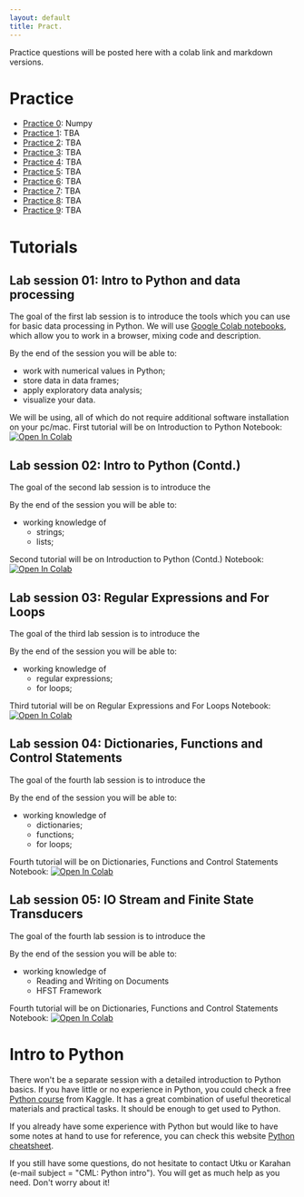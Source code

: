 ```yaml
---
layout: default
title: Pract.
---
```


Practice questions will be posted here with a colab link and markdown versions.


# Practice

- [Practice 0](https://cml2022.github.io/practice/0-numpy): Numpy
- [Practice 1][p1]: TBA
- [Practice 2][p2]: TBA
- [Practice 3][p3]: TBA
- [Practice 4][p4]: TBA
- [Practice 5][p5]: TBA
- [Practice 6][p6]: TBA
- [Practice 7][p7]: TBA
- [Practice 8][p8]: TBA
- [Practice 9][p9]: TBA

# Tutorials

## Lab session 01: Intro to Python and data processing

The goal of the first lab session is to introduce the tools which you can use for basic data processing in Python.
We will use [Google Colab notebooks](https://colab.to/), which allow you to work in a browser, mixing code and description. 

By the end of the session you will be able to:
* work with numerical values in Python;
* store data in data frames;
* apply exploratory data analysis;
* visualize your data.

We will be using, all of which do not require additional software installation on your pc/mac. First tutorial will be on Introduction to Python Notebook: [![Open In Colab](https://colab.research.google.com/assets/colab-badge.svg)](https://colab.research.google.com/drive/1CQjRJcQeauaUaZ3kAI-t0ScSqbuR_Cse?usp=sharing)

## Lab session 02: Intro to Python (Contd.)

The goal of the second lab session is to introduce the  

By the end of the session you will be able to:
* working knowledge of
    * strings;
    * lists;

Second tutorial will be on Introduction to Python (Contd.) Notebook: [![Open In Colab](https://colab.research.google.com/assets/colab-badge.svg)](https://colab.research.google.com/drive/17jn_EnI9uHbIB_kinkbweqOfZbRk61dj?usp=sharing)

## Lab session 03: Regular Expressions and For Loops

The goal of the third lab session is to introduce the  

By the end of the session you will be able to:
* working knowledge of
    * regular expressions;
    * for loops;

Third tutorial will be on Regular Expressions and For Loops Notebook: [![Open In Colab](https://colab.research.google.com/assets/colab-badge.svg)](https://colab.research.google.com/drive/1Jf_rBq1oFzZDfl2C02RfFImQ7Iw3pL10?usp=sharing)

## Lab session 04: Dictionaries, Functions and Control Statements

The goal of the fourth lab session is to introduce the  

By the end of the session you will be able to:
* working knowledge of
    * dictionaries;
    * functions;
    * for loops;

Fourth tutorial will be on Dictionaries, Functions and Control Statements Notebook: [![Open In Colab](https://colab.research.google.com/assets/colab-badge.svg)](https://colab.research.google.com/drive/1dpPQNIFle-HK46HdmcDSyl5Y7Zu7YGjs?usp=sharing)

## Lab session 05: IO Stream and Finite State Transducers

The goal of the fourth lab session is to introduce the  

By the end of the session you will be able to:
* working knowledge of
    * Reading and Writing on Documents
    * HFST Framework

Fourth tutorial will be on Dictionaries, Functions and Control Statements Notebook: [![Open In Colab](https://colab.research.google.com/assets/colab-badge.svg)](https://colab.research.google.com/drive/1thvNTBfNqkSpGuU-ukrcUPb5x2frEQ5I?usp=sharing)

# Intro to Python

There won't be a separate session with a detailed introduction to Python basics. If you have little or no experience in Python, you could check a free [Python course](https://www.kaggle.com/learn/python) from Kaggle. It has a great combination of useful theoretical materials and practical tasks. It should be enough to get used to Python.

If you already have some experience with Python but would like to have some notes at hand to use for reference, you can check this website [Python cheatsheet][cheatsheet].

If you still have some questions, do not hesitate to contact Utku or Karahan (e-mail subject = "CML: Python intro"). You will get as much help as you need. Don't worry about it!


[p1]: https://www.google.com
[p2]: https://www.google.com
[p3]: https://www.google.com
[p4]: https://www.google.com
[p5]: https://www.google.com
[p6]: https://www.google.com
[p7]: https://www.google.com
[p8]: https://www.google.com
[p9]: https://www.google.com
[cheatsheet]: https://www.pythoncheatsheet.org/

